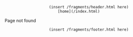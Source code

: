                         (insert /fragments/header.html here)
                            [home](/index.html)
Page not found

                        (insert /fragments/footer.html here) 
